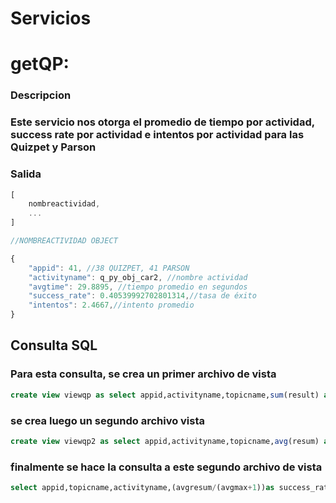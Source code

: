 # Servicios

# getQP:

### Descripcion

### Este servicio nos otorga el promedio de tiempo por actividad, success rate por actividad e intentos por actividad para las Quizpet y Parson

### Salida

```javascript
[
    nombreactividad,
    ...
]

//NOMBREACTIVIDAD OBJECT

{
    "appid": 41, //38 QUIZPET, 41 PARSON
    "activityname": q_py_obj_car2, //nombre actividad
    "avgtime": 29.8895, //tiempo promedio en segundos
    "success_rate": 0.40539992702801314,//tasa de éxito
    "intentos": 2.4667,//intento promedio 
}
```

## Consulta SQL
### Para esta consulta, se crea un primer archivo de vista 

```SQL
create view viewqp as select appid,activityname,topicname,sum(result) as resum,MAX(attemptno)as maxat,avg(durationseconds)as time from activity_traces where(appid=41 or appid=38) group by user,activityname;
```
### se crea luego un segundo archivo vista

```SQL
create view viewqp2 as select appid,activityname,topicname,avg(resum) as avgresum,avg(maxat) as avgmax,avg(time)as avgtime from viewqp group by activityname;
```
### finalmente se hace la consulta a este segundo archivo de vista

```SQL
select appid,topicname,activityname,(avgresum/(avgmax+1))as success_rate,avgtime,avgmax+1 as intentos from viewqp2 order by topicname; 
```



